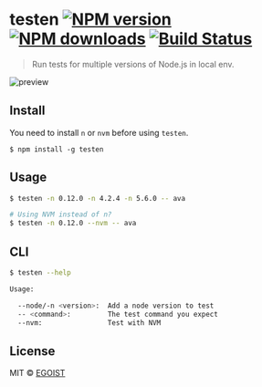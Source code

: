 # testen [![NPM version](https://img.shields.io/npm/v/testen.svg)](https://npmjs.com/package/testen) [![NPM downloads](https://img.shields.io/npm/dm/testen.svg)](https://npmjs.com/package/testen) [![Build Status](https://img.shields.io/circleci/project/egoist/testen/master.svg)](https://circleci.com/gh/egoist/testen)

> Run tests for multiple versions of Node.js in local env.

![preview](https://ooo.0o0.ooo/2016/02/16/56c2dec030097.png)

## Install

You need to install `n` or `nvm` before using `testen`.

```
$ npm install -g testen
```

## Usage

```bash
$ testen -n 0.12.0 -n 4.2.4 -n 5.6.0 -- ava

# Using NVM instead of n?
$ testen -n 0.12.0 --nvm -- ava
```

## CLI

```bash
$ testen --help

Usage:

  --node/-n <version>:  Add a node version to test
  -- <command>:         The test command you expect
  --nvm:                Test with NVM
```

## License

MIT © [EGOIST](https://github.com/egoist)
